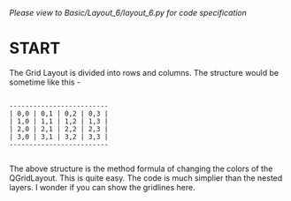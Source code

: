 
_Please view to Basic/Layout_6/layout_6.py for code specification_

# START


The Grid Layout is divided into rows and columns. The structure would be sometime like this -


```

-------------------------
| 0,0 | 0,1 | 0,2 | 0,3 |
| 1,0 | 1,1 | 1,2 | 1,3 |
| 2,0 | 2,1 | 2,2 | 2,3 |
| 3,0 | 3,1 | 3,2 | 3,3 |
-------------------------


```


The above structure is the method formula of changing the colors of the QGridLayout. This is quite easy. The code is much simplier than the nested layers. I wonder if you can show the gridlines here.